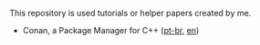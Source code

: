 This repository is used tutorials or helper papers created by me.

 * Conan, a Package Manager for C++ ([pt-br](conan-basic-ptbr.md), [en](conan-basic-en.md))

